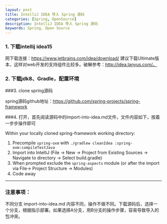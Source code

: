```yaml
---
layout: post
title: IntelliJ IDEA 导入 Spring 源码
categories: [Spring, OpenSource]
description: IntelliJ IDEA 导入 Spring 源码
keywords: Spring, Open Source
---
```


### 1. 下载intellij idea15

网下载连接：https://www.jetbrains.com/idea/download/
建议下载Ultimate版本，这样对web开发的支持组件比较多。破解参考：http://idea.lanyus.com/。

### 2. 下载jdk8、Gradle，配置环境

###3. clone spring源码

spring源码github地址：https://github.com/spring-projects/spring-framework

###4. 打开，首先阅读源码中的import-into-idea.md文件，文件内容如下，按着一步步操作即可

Within your locally cloned spring-framework working directory:
1. Precompile `spring-oxm` with `./gradlew cleanIdea :spring-oxm:compileTestJava`
2. Import into IntelliJ (File -> New -> Project from Existing Sources -> Navigate to directory -> Select build.gradle)
3. When prompted exclude the `spring-aspects` module (or after the import via File-> Project Structure -> Modules)
4. Code away

-----------------------
### 注意事项：
不同分支 import-into-idea.md 内容不同，操作不做不同。下载源码后，选择一个分支，根据指示部署。如果选择A分支，用B分支的操作步骤，容易导致导入的包冲突。
